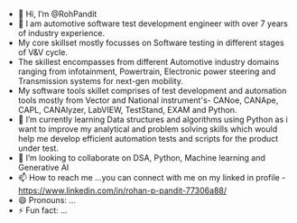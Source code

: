 - 👋 Hi, I’m @RohPandit
- 👀 I am automotive software test development engineer with over 7 years of industry experience.
- My core skillset mostly focusses on Software testing in different stages of V&V cycle.
- The skillest encompasses from different Automotive industry domains ranging from infotainment, Powertrain, Electronic power steering and Transmission systems for next-gen mobility.
- My software tools skillet comprises of test development and automation tools mostly from Vector and National instrument's- CANoe, CANApe, CAPL, CANAlyzer, LabVIEW, TestStand, EXAM and Python.
- 🌱 I’m currently learning Data structures and algorithms using Python as i want to improve my analytical and problem solving skills which would help me develop efficient automation tests and scripts for the product under test.
- 💞️ I’m looking to collaborate on DSA, Python, Machine learning and Generative AI
- 📫 How to reach me ...you can connect with me on my linked in profile - https://www.linkedin.com/in/rohan-p-pandit-77306a88/
- 😄 Pronouns: ...
- ⚡ Fun fact: ...

<!---
RohPandit/RohPandit is a ✨ special ✨ repository because its `README.md` (this file) appears on your GitHub profile.
You can click the Preview link to take a look at your changes.
--->
